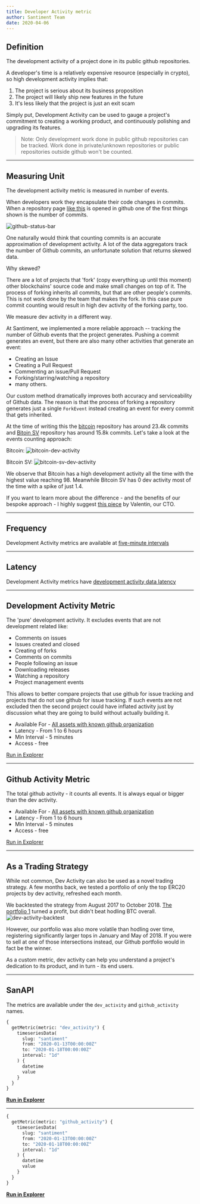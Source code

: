 ```yaml
---
title: Developer Activity metric
author: Santiment Team
date: 2020-04-06
---
```


## Definition

The development activity of a project done in its public github repositories.

A developer's time is a relatively expensive resource (especially in crypto), so
high development activity implies that:

1. The project is serious about its business proposition
2. The project will likely ship new features in the future
3. It's less likely that the project is just an exit scam

Simply put, Development Activity can be used to gauge a project's commitment to
creating a working product, and continuously polishing and upgrading its
features.

> Note: Only development work done in public github repositories can be tracked.
> Work done in private/unknown repositories or public repositories outside
> github won't be counted.

---

## Measuring Unit

The development activity metric is measured in number of events.

When developers work they encapsulate their code changes in commits. When a
repository page [like this](https://github.com/santiment/sanbase2) is opened in
github one of the first things shown is the number of commits.

![github-status-bar](github-status-bar.png)

One naturally would think that counting commits is an accurate approximation of
development activity. A lot of the data aggregators track the number of Github
commits, an unfortunate solution that returns skewed data.

Why skewed?

There are a lot of projects that 'fork' (copy everything up until this moment)
other blockchains' source code and make small changes on top of it. The process
of forking inherits all commits, but that are other people's commits. This is
not work done by the team that makes the fork. In this case pure commit counting
would result in high dev activity of the forking party, too.

We measure dev activity in a different way.

At Santiment, we implemented a more reliable approach -- tracking the number of
Github events that the project generates. Pushing a commit generates an event,
but there are also many other activities that generate an event:

- Creating an Issue
- Creating a Pull Request
- Commenting an issue/Pull Request
- Forking/starring/watching a repository
- many others.

Our custom method dramatically improves both accuracy and serviceability of
Github data. The reason is that the process of forking a repository generates
just a single `ForkEvent` instead creating an event for every commit that gets
inherited.

At the time of writing this the [bitcoin](https://github.com/bitcoin/bitcoin)
repository has around 23.4k commits and [Bitoin
SV](https://github.com/bitcoin-sv/bitcoin-sv) repository has around 15.8k
commits. Let's take a look at the events counting approach:

Bitcoin: ![bitcoin-dev-activity](bitcoin-dev-activity.png)

Bitcoin SV: ![bitcoin-sv-dev-activity](bitcoin-sv-dev-activity.png)

We observe that Bitcoin has a high development activity all the time with the
highest value reaching 98. Meanwhile Bitcoin SV has 0 dev activity most of the
time with a spike of just 1.4.

If you want to learn more about the difference - and the benefits of our bespoke
approach - I highly suggest [this
piece](https://medium.com/santiment/tracking-github-activity-of-crypto-projects-introducing-a-better-approach-9fb1af3f1c32)
by Valentin, our CTO.

---

## Frequency

Development Activity metrics are available at [five-minute intervals](/metrics/details/frequency#five-minute-frequency)

---

## Latency

Development Activity metrics have [development activity data latency](/metrics/details/latency#development-activity-latency)

---

## Development Activity Metric

The 'pure' development activity. It excludes events that are not development
related like:

- Comments on issues
- Issues created and closed
- Creating of forks
- Comments on commits
- People following an issue
- Downloading releases
- Watching a repository
- Project management events

This allows to better compare projects that use github for issue tracking and
projects that do not use github for issue tracking. If such events are not
excluded then the second project could have inflated activity just by discussion
what they are going to build without actually building it.

- Available For - [All assets with known github
  organization](<https://api.santiment.net/graphiql?variables=&query=%7B%0A%20%20getMetric(metric%3A%20%22dev_activity%22)%7B%0A%20%20%20%20metadata%7B%0A%20%20%20%20%20%20availableSlugs%0A%20%20%20%20%7D%0A%20%20%7D%0A%7D>)
- Latency - From 1 to 6 hours
- Min Interval - 5 minutes
- Access - free

[Run in
Explorer](<https://api.santiment.net/graphiql?variables=&query=%7B%0A%20%20getMetric(metric%3A%20%22dev_activity%22)%7B%0A%20%20%20%20timeseriesData(%0A%20%20%20%20%20%20slug%3A%20%22ethereum%22%0A%20%20%20%20%20%20from%3A%20%222020-02-10T07%3A00%3A00Z%22%0A%20%20%20%20%20%20to%3A%20%222020-03-10T07%3A00%3A00Z%22%0A%20%20%20%20%20%20interval%3A%20%221w%22)%7B%0A%20%20%20%20%20%20%20%20datetime%0A%20%20%20%20%20%20%20%20value%0A%20%20%20%20%20%20%7D%0A%20%20%7D%0A%7D>)

---

## Github Activity Metric

The total github activity - it counts all events. It is always equal or bigger
than the dev activity.

- Available For - [All assets with known github
  organization](<https://api.santiment.net/graphiql?variables=&query=%7B%0A%20%20getMetric(metric%3A%20%22github_activity%22)%7B%0A%20%20%20%20metadata%7B%0A%20%20%20%20%20%20availableSlugs%0A%20%20%20%20%7D%0A%20%20%7D%0A%7D>)
- Latency - From 1 to 6 hours
- Min Interval - 5 minutes
- Access - free

[Run in
Explorer](<https://api.santiment.net/graphiql?variables=&query=%7B%0A%20%20getMetric(metric%3A%20%22github_activity%22)%7B%0A%20%20%20%20timeseriesData(%0A%20%20%20%20%20%20slug%3A%20%22ethereum%22%0A%20%20%20%20%20%20from%3A%20%222020-02-10T07%3A00%3A00Z%22%0A%20%20%20%20%20%20to%3A%20%222020-03-10T07%3A00%3A00Z%22%0A%20%20%20%20%20%20interval%3A%20%221w%22)%7B%0A%20%20%20%20%20%20%20%20datetime%0A%20%20%20%20%20%20%20%20value%0A%20%20%20%20%20%20%7D%0A%20%20%7D%0A%7D>)

---

## As a Trading Strategy

While not common, Dev Activity can also be used as a novel trading strategy. A
few months back, we tested a portfolio of only the top ERC20 projects by dev
activity, refreshed each month.

We backtested the strategy from August 2017 to October 2018. [The portfolio
1](https://santiment.net/blog/github-activity-portfolio/) turned a profit, but
didn't beat hodling BTC overall.
![dev-activity-backtest](dev-activity-backtest.png)

However, our portfolio was also more volatile than hodling over time,
registering significantly larger tops in January and May of 2018. If you were to
sell at one of those intersections instead, our Github portfolio would in fact
be the winner.

As a custom metric, dev activity can help you understand a project's dedication
to its product, and in turn - its end users.

---

## SanAPI

The metrics are available under the `dev_activity` and `github_activity` names.

```graphql
{
  getMetric(metric: "dev_activity") {
    timeseriesData(
      slug: "santiment"
      from: "2020-01-13T00:00:00Z"
      to: "2020-01-18T00:00:00Z"
      interval: "1d"
    ) {
      datetime
      value
    }
  }
}
```

**[Run in Explorer](<https://api.santiment.net/graphiql?query=%7B%0A%20%20getMetric(metric%3A%20%22dev_activity%22)%20%7B%0A%20%20%20%20timeseriesData(%0A%20%20%20%20%20%20slug%3A%20%22santiment%22%0A%20%20%20%20%20%20from%3A%20%222020-01-13T00%3A00%3A00Z%22%0A%20%20%20%20%20%20to%3A%20%222020-01-18T00%3A00%3A00Z%22%0A%20%20%20%20%20%20interval%3A%20%221d%22)%20%7B%0A%20%20%20%20%20%20%20%20datetime%0A%20%20%20%20%20%20%20%20value%0A%20%20%20%20%7D%0A%20%20%7D%0A%7D%0A&variables=>)**

---

```graphql
{
  getMetric(metric: "github_activity") {
    timeseriesData(
      slug: "santiment"
      from: "2020-01-13T00:00:00Z"
      to: "2020-01-18T00:00:00Z"
      interval: "1d"
    ) {
      datetime
      value
    }
  }
}
```

**[Run in Explorer](<https://api.santiment.net/graphiql?query=%7B%0A%20%20getMetric(metric%3A%20%22github_activity%22)%20%7B%0A%20%20%20%20timeseriesData(%0A%20%20%20%20%20%20slug%3A%20%22santiment%22%0A%20%20%20%20%20%20from%3A%20%222020-01-13T00%3A00%3A00Z%22%0A%20%20%20%20%20%20to%3A%20%222020-01-18T00%3A00%3A00Z%22%0A%20%20%20%20%20%20interval%3A%20%221d%22)%20%7B%0A%20%20%20%20%20%20%20%20datetime%0A%20%20%20%20%20%20%20%20value%0A%20%20%20%20%7D%0A%20%20%7D%0A%7D%0A&variables=>)**
